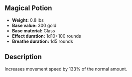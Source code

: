 ## Magical Potion
- **Weight:** 0.8 lbs
- **Base value:** 300 gold
- **Base material:** Glass
- **Effect duration:** 1d10+100 rounds
- **Breathe duration:** 1d5 rounds
## Description
Increases movement speed by 133% of the normal amount.
